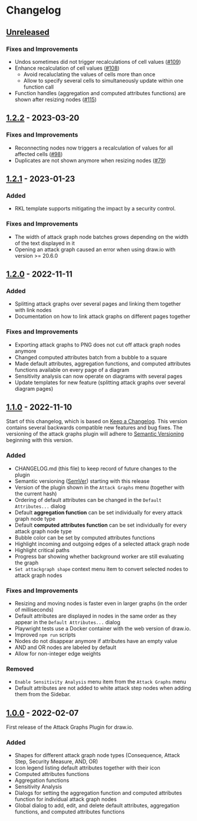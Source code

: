 # Changelog

## [Unreleased](https://github.com/INCYDE-GmbH/drawio-plugin-attackgraphs/compare/v1.2.2...HEAD)

### Fixes and Improvements

- Undos sometimes did not trigger recalculations of cell values ([#109](https://github.com/INCYDE-GmbH/drawio-plugin-attackgraphs/issues/109))
- Enhance recalculation of cell values ([#108](https://github.com/INCYDE-GmbH/drawio-plugin-attackgraphs/issues/108))
  - Avoid recaluclating the values of cells more than once
  - Allow to specify several cells to simultaneously update within one function call
- Function handles (aggregation and computed attributes functions) are shown after resizing nodes ([#115](https://github.com/INCYDE-GmbH/drawio-plugin-attackgraphs/issues/115))

## [1.2.2](https://github.com/INCYDE-GmbH/drawio-plugin-attackgraphs/compare/v1.2.1...v1.2.2) - 2023-03-20

### Fixes and Improvements

- Reconnecting nodes now triggers a recalculation of values for all affected cells ([#98](https://github.com/INCYDE-GmbH/drawio-plugin-attackgraphs/issues/98))
- Duplicates are not shown anymore when resizing nodes ([#79](https://github.com/INCYDE-GmbH/drawio-plugin-attackgraphs/issues/79))

## [1.2.1](https://github.com/INCYDE-GmbH/drawio-plugin-attackgraphs/compare/v1.2.0...v1.2.1) - 2023-01-23

### Added

- RKL template supports mitigating the impact by a security control.

### Fixes and Improvements

- The width of attack graph node batches grows depending on the width of the text displayed in it
- Opening an attack graph caused an error when using draw.io with version >= 20.6.0

## [1.2.0](https://github.com/INCYDE-GmbH/drawio-plugin-attackgraphs/compare/v1.1.0...v1.2.0) - 2022-11-11

### Added

- Splitting attack graphs over several pages and linking them together with link nodes
- Documentation on how to link attack graphs on different pages together

### Fixes and Improvements

- Exporting attack graphs to PNG does not cut off attack graph nodes anymore 
- Changed computed attributes batch from a bubble to a square
- Made default attributes, aggregation functions, and computed attributes functions available on every page of a diagram
- Sensitivity analysis can now operate on diagrams with several pages
- Update templates for new feature (splitting attack graphs over several diagram pages)

## [1.1.0](https://github.com/INCYDE-GmbH/drawio-plugin-attackgraphs/compare/v1.0.0...v1.1.0) - 2022-11-10

Start of this changelog, which is based on [Keep a Changelog](https://keepachangelog.com/en/1.0.0/). This version contains several backwards compatible new features and bug fixes. The versioning of the attack graphs plugin will adhere to [Semantic Versioning](https://semver.org/) beginning with this version.

### Added

- CHANGELOG.md (this file) to keep record of future changes to the plugin
- Semantic versioning ([SemVer](https://semver.org/)) starting with this release
- Version of the plugin shown in the `Attack Graphs` menu (together with the current hash)
- Ordering of default attributes can be changed in the `Default Attributes...` dialog
- Default **aggregation function** can be set individually for every attack graph node type
- Default **computed attributes function** can be set individually for every attack graph node type
- Bubble color can be set by computed attributes functions
- Highlight incoming and outgoing edges of a selected attack graph node
- Highlight critical paths
- Progress bar showing whether background worker are still evaluating the graph
- `Set attackgraph shape` context menu item to convert selected nodes to attack graph nodes

### Fixes and Improvements

- Resizing and moving nodes is faster even in larger graphs (in the order of milliseconds)
- Default attributes are displayed in nodes in the same order as they appear in the `Default Attributes...` dialog
- Playwright tests use a Docker container with the web version of draw.io.
- Improved `npm run` scripts
- Nodes do not disappear anymore if attributes have an empty value
- AND and OR nodes are labeled by default
- Allow for non-integer edge weights

### Removed

- `Enable Sensitivity Analysis` menu item from the `Attack Graphs` menu
- Default attributes are not added to white attack step nodes when adding them from the Sidebar.

## [1.0.0](https://github.com/INCYDE-GmbH/drawio-plugin-attackgraphs/releases/tag/v1.0.0) - 2022-02-07

First release of the Attack Graphs Plugin for draw.io.

### Added

- Shapes for different attack graph node types (Consequence, Attack Step, Security Measure, AND, OR)
- Icon legend listing default attributes together with their icon
- Computed attributes functions
- Aggregation functions
- Sensitivity Analysis
- Dialogs for setting the aggregation function and computed attributes function for individual attack graph nodes
- Global dialog to add, edit, and delete default attributes, aggregation functions, and computed attributes functions
